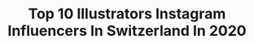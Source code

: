 ---
title: Top 10 Illustrators Instagram Influencers In Switzerland In 2020
description: >-
  Find top illustrators Instagram influencers in Switzerland in 2020. Most popular hashtags: #illustration #illustrator #procreate.
platform: Instagram
hits: 18
text_top: See the top-rated Instagram accounts on inBeat.
text_bottom: Our platform aggregates 18 Instagram influencers like this in Switzerland for you to pitch.
profiles:
  - username: "kalepipe"
    fullname: >-
      Nae 🥬
    bio: >-
      visual artist photographer, illustrator, painter dm or mail for creative collaborations.
    location: "Switzerland"
    followers: 39225
    engagement: 1328
    commentsToLikes: 0.006373
    id: ckf5rmr9xd8fr0j23md5kl0z9
    verified: false
    hashtags: "#lascauxcolours"
  - username: "la___aura"
    fullname: >-
      𝐋𝐀𝐔𝐑𝐀 𝐇. 𝐑𝐔𝐁𝐈𝐍
    bio: >-
      Digital Artist & Illustrator 🙂🌿 ••• 🖤👇🏻Shop, Brushes, Training Files and More:
    location: "Switzerland"
    followers: 641511
    engagement: 675
    commentsToLikes: 0.030644
    id: ck5chwhtsrlak0i11qhqoxcqx
    verified: false
    hashtags: "#inspiration, #realism, #digitalart, #influencer"
  - username: "_fichtre"
    fullname: >-
      FICHTRE !
    bio: >-
      Mathias Forbach Visual artist, Illustrator & teacher based in Switzerland #fichtre 👇🏽
    location: "Switzerland"
    followers: 6298
    engagement: 705
    commentsToLikes: 0.075336
    id: ck5qdm4syw9420i117jyegptx
    verified: false
    hashtags: "#creatives, #picame, #artjournal, #dessin"
  - username: "miguelfigueiredoo"
    fullname: >-
      Miguel Figueiredo
    bio: >-
      〰️ 22 〰️ MA in Design | UA (progress) 〰️ Illustrator: @miguelmaostortas 〰️📍 Aveiro - Leiria - Portugal
    location: "Switzerland"
    followers: 6350
    engagement: 1193
    commentsToLikes: 0.030307
    id: ck5hso8i3wx5r0i11o5csdnjt
    verified: false
    hashtags: ""
  - username: "neda.draws"
    fullname: >-
      Neda Sadreddin
    bio: >-
      Freelance Illustrator. 🇺🇸 Welcome to my world. ✨😊 For private orders email me at: neda.sadreddin@gmail.com Online Shop:
    location: "Switzerland"
    followers: 18779
    engagement: 1350
    commentsToLikes: 0.039389
    id: ck8szgi1vocu90j78q4ro2cz4
    verified: false
    hashtags: "#octobervibes, #cutebaby, #childrenbookillustrator, #characterdesign"
  - username: "carolinebonnemuller"
    fullname: >-
      Caroline Bonne Müller
    bio: >-
      🎨 Illustrator Represented by @jehane_ltd ✉️ info@carolinebonnemuller.com 🐳 Member SCBWI & AOI 🍄 co-founder: #folktaleweek & #portfolioclub
    location: "Switzerland"
    followers: 13428
    engagement: 634
    commentsToLikes: 0.050801
    id: ck14htro8c3k10i19pt28ovi1
    verified: false
    hashtags: "#greetings, #illustracion, #bolognachildrensbookfair, #portfolioclubnovember"
  - username: "art_side_of_life"
    fullname: >-
      Iva Mikles
    bio: >-
      ✏️ Illustrator 🎨 Top Skillshare Teacher 🎬 Podcast/YouTube : artsideoflife ⭐️ Classes + Shop + Links ↓
    location: "Switzerland"
    followers: 151520
    engagement: 516
    commentsToLikes: 0.008198
    id: ck8t7w23ri5kv0j78kh6uygbh
    verified: false
    hashtags: "#minimalistart, #interiordecoration, #drawingprocess, #swissposter"
  - username: "isabellefollath"
    fullname: >-
      Isabelle Follath
    bio: >-
      Illustrator based in Zürich, Switzerland Represented by @pickledink
    location: "Switzerland"
    followers: 18928
    engagement: 703
    commentsToLikes: 0.052326
    id: ck5zybrws9lem0i14zsh1tv73
    verified: false
    hashtags: "#childrensbookillustration, #penandink, #kidlitart, #aggiemortonmysteryqueen"
  - username: "anniko_story"
    fullname: >-
      Anna Kuptsova - illustrator
    bio: >-
      ☘️Creating art & positive vibes 🎯For commissions & collaborations contact me: anna.kuptsova@yahoo.com © 👇Website, blog, shop:
    location: "Switzerland"
    followers: 23328
    engagement: 506
    commentsToLikes: 0.052170
    id: ck8tcjjpbzmyp0j786imuo32g
    verified: false
    hashtags: "#magicart, #freelanceillustrator, #2danimation, #backgroundart"
  - username: "art_petra"
    fullname: >-
      Petra Stastny
    bio: >-
      • Artiste, femme, caméléon 🦎 • Married to @feliz_martinuus 🇮🇩🇨🇭🇨🇿 •📍Geneva, Switzerland • NIKAH SAMA "BULE TUA" ENAK ? #QandA 🎥👇
    location: "Switzerland"
    followers: 9362
    engagement: 991
    commentsToLikes: 0.033807
    id: ckaoxeezjcwkm0i78cbb3434t
    verified: false
    hashtags: "#summertrip, #artwork, #sketsatawa, #travelling"
---